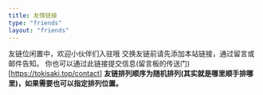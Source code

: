 ```yaml
---
title: 友情链接
type: "friends"
layout: "friends"
---
```


友链位闲置中，欢迎小伙伴们入驻哦
交换友链前请先添加本站链接，通过留言或邮件告知。
你也可以通过此链接提交信息(留言板的传送门)[https://tokisaki.top/contact]
**友链排列顺序为随机排列(其实就是哪里顺手排哪里)，如果需要也可以指定排列位置。**